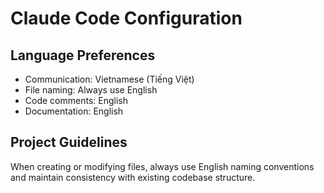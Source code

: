 # Claude Code Configuration

## Language Preferences
- Communication: Vietnamese (Tiếng Việt)
- File naming: Always use English
- Code comments: English
- Documentation: English

## Project Guidelines
When creating or modifying files, always use English naming conventions and maintain consistency with existing codebase structure.